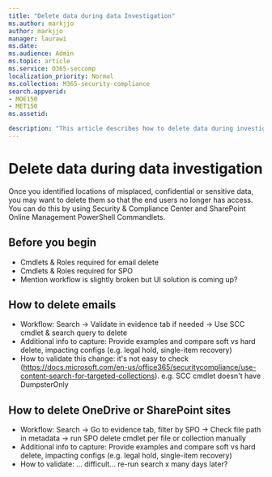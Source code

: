 ```yaml
---
title: "Delete data during data Investigation"
ms.author: markjjo
author: markjjo
manager: laurawi
ms.date: 
ms.audience: Admin
ms.topic: article
ms.service: O365-seccomp
localization_priority: Normal
ms.collection: M365-security-compliance
search.appverid: 
- MOE150
- MET150
ms.assetid: 

description: "This article describes how to delete data during investigation."
---
```


# Delete data during data investigation

Once you identified locations of misplaced, confidential or sensitive data, you may want to delete them so that the end users no longer has access. You can do this by using Security & Compliance Center and SharePoint Online Management PowerShell Commandlets.

## Before you begin

- Cmdlets & Roles required for email delete
- Cmdlets & Roles required for SPO
- Mention workflow is slightly broken but UI solution is coming up? 

## How to delete emails 

- Workflow: Search -> Validate in evidence tab if needed -> Use SCC cmdlet & search query to delete
- Additional info to capture: Provide examples and compare soft vs hard delete, impacting configs (e.g. legal hold, single-item recovery)
- How to validate this change: it's not easy to check (https://docs.microsoft.com/en-us/office365/securitycompliance/use-content-search-for-targeted-collections). e.g. SCC cmdlet doesn't have DumpsterOnly

## How to delete OneDrive or SharePoint sites 

- Workflow: Search -> Go to evidence tab, filter by SPO -> Check file path in metadata -> run SPO delete cmdlet per file or collection manually
- Additional info to capture: Provide examples and compare soft vs hard delete, impacting configs (e.g. legal hold, single-item recovery)
- How to validate: ... difficult... re-run search x many days later?